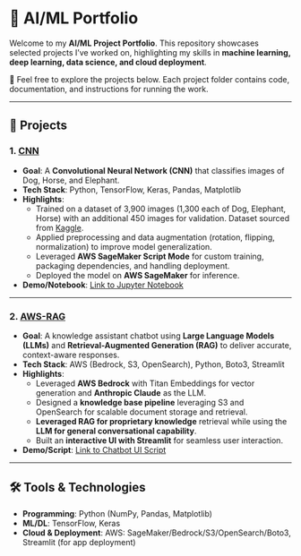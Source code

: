 # 🚀 AI/ML Portfolio
Welcome to my **AI/ML Project Portfolio**. This repository showcases selected projects I’ve worked on, highlighting my skills in **machine learning, deep learning, data science, and cloud deployment**.  

🔗 Feel free to explore the projects below. Each project folder contains code, documentation, and instructions for running the work.

---

## 📂 Projects

### 1. [CNN](./CNN)
- **Goal**: A **Convolutional Neural Network (CNN)** that classifies images of Dog, Horse, and Elephant.  
- **Tech Stack**: Python, TensorFlow, Keras, Pandas, Matplotlib  
- **Highlights**:
  - Trained on a dataset of 3,900 images (1,300 each of Dog, Elephant, Horse) with an additional 450 images for validation. Dataset sourced from [Kaggle](https://www.kaggle.com/).  
  - Applied preprocessing and data augmentation (rotation, flipping, normalization) to improve model generalization.  
  - Leveraged **AWS SageMaker Script Mode** for custom training, packaging dependencies, and handling deployment.  
  - Deployed the model on **AWS SageMaker** for inference. 
- **Demo/Notebook**: [Link to Jupyter Notebook](./CNN/Notebook/cnn-tensorflow-sagemaker.ipynb)

---

### 2. [AWS-RAG](./AWS-RAG)
- **Goal**: A knowledge assistant chatbot using **Large Language Models (LLMs)** and **Retrieval-Augmented Generation (RAG)** to deliver accurate, context-aware responses.
- **Tech Stack**: AWS (Bedrock, S3, OpenSearch), Python, Boto3, Streamlit 
- **Highlights**:
  - Leveraged **AWS Bedrock** with Titan Embeddings for vector generation and **Anthropic Claude** as the LLM.  
  - Designed a **knowledge base pipeline** leveraging S3 and OpenSearch for scalable document storage and retrieval.
  - **Leveraged RAG for proprietary knowledge** retrieval while using the **LLM for general conversational capability**.
  - Built an **interactive UI with Streamlit** for seamless user interaction.
- **Demo/Script**: [Link to Chatbot UI Script](./AWS-RAG/Script/aws-rag-chatbot.py)

---

## 🛠️ Tools & Technologies
- **Programming**: Python (NumPy, Pandas, Matplotlib)  
- **ML/DL**: TensorFlow, Keras  
- **Cloud & Deployment**: AWS: SageMaker/Bedrock/S3/OpenSearch/Boto3, Streamlit (for app deployment)  
